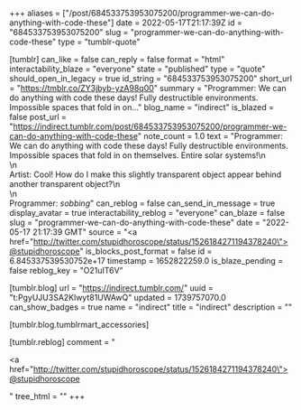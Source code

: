 +++
aliases = ["/post/684533753953075200/programmer-we-can-do-anything-with-code-these"]
date = 2022-05-17T21:17:39Z
id = "684533753953075200"
slug = "programmer-we-can-do-anything-with-code-these"
type = "tumblr-quote"

[tumblr]
can_like = false
can_reply = false
format = "html"
interactability_blaze = "everyone"
state = "published"
type = "quote"
should_open_in_legacy = true
id_string = "684533753953075200"
short_url = "https://tmblr.co/ZY3jbyb-yzA98q00"
summary = "Programmer: We can do anything with code these days! Fully destructible environments. Impossible spaces that fold in on..."
blog_name = "indirect"
is_blazed = false
post_url = "https://indirect.tumblr.com/post/684533753953075200/programmer-we-can-do-anything-with-code-these"
note_count = 1.0
text = "Programmer: We can do anything with code these days! Fully destructible environments. Impossible spaces that fold in on themselves. Entire solar systems!\n<br/>\n<br/>Artist: Cool! How do I make this slightly transparent object appear behind another transparent object?\n<br/>\n<br/>Programmer: *sobbing*"
can_reblog = false
can_send_in_message = true
display_avatar = true
interactability_reblog = "everyone"
can_blaze = false
slug = "programmer-we-can-do-anything-with-code-these"
date = "2022-05-17 21:17:39 GMT"
source = "<a href=\"http://twitter.com/stupidhoroscope/status/1526184271194378240\">@stupidhoroscope</a>"
is_blocks_post_format = false
id = 6.845337539530752e+17
timestamp = 1652822259.0
is_blaze_pending = false
reblog_key = "O21uIT6V"

[tumblr.blog]
url = "https://indirect.tumblr.com/"
uuid = "t:PgyUJU3SA2Klwyt81UWAwQ"
updated = 1739757070.0
can_show_badges = true
name = "indirect"
title = "indirect"
description = ""

[tumblr.blog.tumblrmart_accessories]

[tumblr.reblog]
comment = "<p><a href=\"http://twitter.com/stupidhoroscope/status/1526184271194378240\">@stupidhoroscope</a></p>"
tree_html = ""
+++
